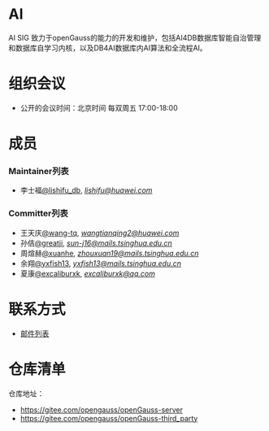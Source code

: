 # AI
AI SIG 致力于openGauss的能力的开发和维护，包括AI4DB数据库智能自治管理和数据库自学习内核，以及DB4AI数据库内AI算法和全流程AI。

# 组织会议

- 公开的会议时间：北京时间 每双周五 17:00-18:00

# 成员

### Maintainer列表

- 李士福[@lishifu_db](https://gitee.com/lishifu_db), *lishifu@huawei.com*


### Committer列表

- 王天庆[@wang-tq](https://gitee.com/wang-tq), *wangtianqing2@huawei.com*
- 孙佶[@greatji](https://gitee.com/greatji), *sun-j16@mails.tsinghua.edu.cn*
- 周煊赫[@xuanhe](https://gitee.com/xuanhe), *zhouxuan19@mails.tsinghua.edu.cn*
- 余翔[@yxfish13](https://gitee.com/yxfish13), *yxfish13@mails.tsinghua.edu.cn*
- 夏康[@excaliburxk](https://gitee.com/excaliburxk), *excaliburxk@qq.com*

# 联系方式

- [邮件列表](https://mailweb.opengauss.org/postorius/lists/ai.opengauss.org/)

# 仓库清单

仓库地址：

- https://gitee.com/opengauss/openGauss-server
- https://gitee.com/opengauss/openGauss-third_party
